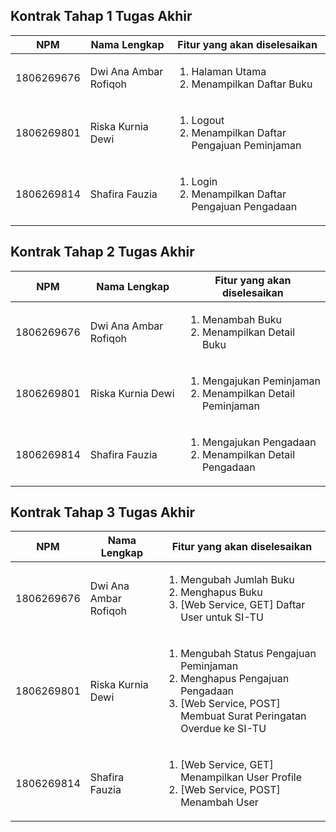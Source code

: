 ## Kontrak Tahap 1 Tugas Akhir
| NPM | Nama Lengkap | Fitur yang akan diselesaikan |
|-----|--------------|------------------------------|
| 1806269676 | Dwi Ana Ambar Rofiqoh | <ol><li>Halaman Utama</li> <li>Menampilkan Daftar Buku</li> </ol> |
| 1806269801 | Riska Kurnia Dewi | <ol><li>Logout</li> <li>Menampilkan Daftar Pengajuan Peminjaman</li> </ol> |
| 1806269814 | Shafira Fauzia | <ol><li>Login</li> <li>Menampilkan Daftar Pengajuan Pengadaan</li> </ol> |

## Kontrak Tahap 2 Tugas Akhir
| NPM | Nama Lengkap | Fitur yang akan diselesaikan |
|-----|--------------|------------------------------|
| 1806269676 | Dwi Ana Ambar Rofiqoh | <ol><li>Menambah Buku</li> <li>Menampilkan Detail Buku</li> </ol> |
| 1806269801 | Riska Kurnia Dewi | <ol><li>Mengajukan Peminjaman</li> <li>Menampilkan Detail Peminjaman</li> </ol> |
| 1806269814 | Shafira Fauzia | <ol><li>Mengajukan Pengadaan</li> <li>Menampilkan Detail Pengadaan</li> </ol> |

## Kontrak Tahap 3 Tugas Akhir
| NPM | Nama Lengkap | Fitur yang akan diselesaikan |
|-----|--------------|------------------------------|
| 1806269676 | Dwi Ana Ambar Rofiqoh | <ol><li>Mengubah Jumlah Buku</li> <li>Menghapus Buku</li> <li>[Web Service, GET] Daftar User untuk SI-TU</li> </ol> |
| 1806269801 | Riska Kurnia Dewi | <ol><li>Mengubah Status Pengajuan Peminjaman</li> <li>Menghapus Pengajuan Pengadaan</li> <li>[Web Service, POST] Membuat Surat Peringatan Overdue ke SI-TU</li> </ol> |
| 1806269814 | Shafira Fauzia | <ol><li>[Web Service, GET] Menampilkan User Profile</li> <li>[Web Service, POST] Menambah User</li> </ol> |